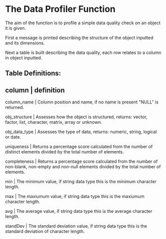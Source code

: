 # The Data Profiler Function 
The aim of the function is to profile a simple data quality check on an object it is given. 

First a message is printed describing the structure of the object inputted and its dimensions.

Next a table is built describing the data quality, each row relates to a column in object inputted.

##   Table Definitions:

column        | definition
--------------------------------
column_name   | Column position and name, if no name is present "NULL" is returned.

obj_structure | Assesses how the object is structured, returns: vector, factor, list, character, matrix, array or unknown.

obj_data_type | Assesses the type of data, returns: numeric, string, logical or date.

uniqueness    | Returns a percentage score calculated from the number of distinct elements divided by the total number of elements.

completeness  | Returns a percentage score calculated from the number of non-blank, non-empty and non-null elements divided by the total number of elements.

min           | The minimum value, if string data type this is the minimum character length.

max           | The maxiumum value, if string data type this is the maxiumum character length.

avg           | The average value, if string data type this is the average character length.

standDev      | The standard deviation value, if string data type this is the standard deviation of character length.

